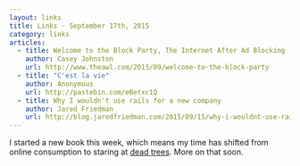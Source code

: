 ```yaml
---
layout: links
title: Links - September 17th, 2015
category: links
articles:
  - title: Welcome to the Block Party, The Internet After Ad Blocking
    author: Casey Johnston
    url: http://www.theawl.com/2015/09/welcome-to-the-block-party
  - title: "C'est la vie"
    author: Anonymous
    url: http://pastebin.com/eBetxc1Q
  - title: Why I wouldn't use rails for a new company
    author: Jared Friedman
    url: http://blog.jaredfriedman.com/2015/09/15/why-i-wouldnt-use-rails-for-a-new-company/
---
```

I started a new book this week, which means my time has shifted from online consumption to staring at [dead trees](http://www.amazon.com/Primates-Memoir-Neuroscientists-Unconventional-Baboons/dp/0743202414). More on that soon.
